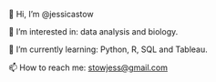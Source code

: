 👋 Hi, I’m @jessicastow

👀 I’m interested in: data analysis and biology. 

🌱 I’m currently learning: Python, R, SQL and Tableau. 

📫 How to reach me: stowjess@gmail.com

<!---
jessicastow/jessicastow is a ✨ special ✨ repository because its `README.md` (this file) appears on your GitHub profile.
You can click the Preview link to take a look at your changes.
--->
